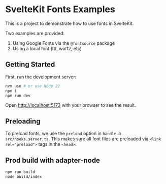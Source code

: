 # SvelteKit Fonts Examples

This is a project to demonstrate how to use fonts in SvelteKit.

Two examples are provided:

1. Using Google Fonts via the `@fontsource` package
2. Using a local font (ttf, woff2, etc)

## Getting Started

First, run the development server:

```bash
nvm use # or use Node 22
npm i
npm run dev
```

Open [http://localhost:5173](http://localhost:5173) with your browser to see the result.

## Preloading

To preload fonts, we use the `preload` option in `handle` in `src/hooks.server.ts`. This makes sure all font files are preloaded via `<link rel="preload">` tags in the `<head>`.

## Prod build with adapter-node

```bash
npm run build
node build/index
```
